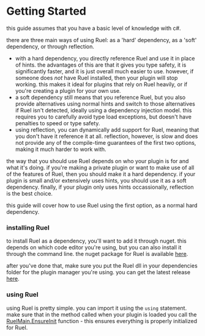 # Getting Started
this guide assumes that you have a basic level of knowledge with c#.

there are three main ways of using RueI: as a 'hard' dependency, as a 'soft' dependency, or through reflection. 
- with a hard dependency, you directly reference RueI and use it in place of hints. the advantages of this are that it gives you type safety, it is significantly faster, and it is just overall much easier to use. however, if someone does *not* have RueI installed, then your plugin will stop working. this makes it ideal for plugins that rely on RueI heavily, or if you're creating a plugin for your own use.
- a soft dependency still means that you reference RueI, but you also provide alternatives using normal hints and switch to those alternatives if RueI isn't detected, ideally using a dependency injection model. this requires you to carefully avoid type load exceptions, but doesn't have penalties to speed or type safety.
- using reflection, you can dynamically add support for RueI, meaning that you don't have it reference it at all. reflection, however, is slow and does not provide any of the compile-time guarantees of the first two options, making it much harder to work with. 

the way that you should use RueI depends on who your plugin is for and what it's doing. if you're making a private plugin or want to make use of all of the features of RueI, then you should make it a hard dependency. if your plugin is small and/or extensively uses hints, you should use it as a soft dependency. finally, if your plugin only uses hints occassionally, reflection is the best choice.

this guide will cover how to use RueI using the first option, as a normal hard dependency. 

### installing RueI
to install RueI as a dependency, you'll want to add it through nuget. this depends on which code editor you're using, but you can also install it through the command line. the nuget package for RueI is available [here](https://www.nuget.org/packages/RueI). 

after you've done that, make sure you put the RueI dll in your dependencies folder for the plugin manager you're using. you can get the latest release [here](https://github.com/Ruemena/RueI/releases/latest).
### using RueI
using RueI is pretty simple. you can import it using the `using` statement. make sure that in the method called when your plugin is loaded you call the [RueIMain.EnsureInit](../api/RueI.RueIMain.html?q=RueIMain#RueI_RueIMain_EnsureInit) function - this ensures everything is properly initialized for RueI.

